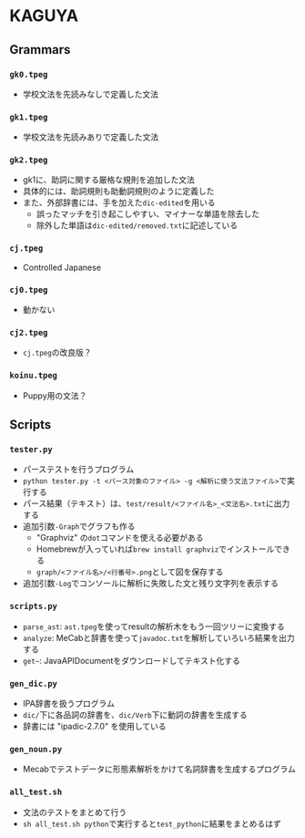 # KAGUYA

## Grammars

### `gk0.tpeg`
+ 学校文法を先読みなしで定義した文法


### `gk1.tpeg`
+ 学校文法を先読みありで定義した文法


### `gk2.tpeg`
+ gk1に、助詞に関する厳格な規則を追加した文法
+ 具体的には、助詞規則も助動詞規則のように定義した
+ また、外部辞書には、手を加えた`dic-edited`を用いる
  + 誤ったマッチを引き起こしやすい、マイナーな単語を除去した
  + 除外した単語は`dic-edited/removed.txt`に記述している


### `cj.tpeg`
+ Controlled Japanese


### `cj0.tpeg`
+ 動かない


### `cj2.tpeg`
+ `cj.tpeg`の改良版？


### `koinu.tpeg`
+ Puppy用の文法？


## Scripts

### `tester.py`
+ パーステストを行うプログラム
+ `python tester.py -t <パース対象のファイル> -g <解析に使う文法ファイル>`で実行する
+ パース結果（テキスト）は、`test/result/<ファイル名>_<文法名>.txt`に出力する
+ 追加引数`-Graph`でグラフも作る
  + "Graphviz" の`dot`コマンドを使える必要がある
  + Homebrewが入っていれば`brew install graphviz`でインストールできる
  + `graph/<ファイル名>/<行番号>.png`として図を保存する
+ 追加引数`-Log`でコンソールに解析に失敗した文と残り文字列を表示する


### `scripts.py`
+ `parse_ast`: `ast.tpeg`を使ってresultの解析木をもう一回ツリーに変換する
+ `analyze`: MeCabと辞書を使って`javadoc.txt`を解析していろいろ結果を出力する
+ `get~`: JavaAPIDocumentをダウンロードしてテキスト化する


### `gen_dic.py`
+ IPA辞書を扱うプログラム
+ `dic/`下に各品詞の辞書を、`dic/Verb`下に動詞の辞書を生成する
+ 辞書には "ipadic-2.7.0" を使用している


### `gen_noun.py`
+ Mecabでテストデータに形態素解析をかけて名詞辞書を生成するプログラム


### `all_test.sh`
+ 文法のテストをまとめて行う
+ `sh all_test.sh python`で実行すると`test_python`に結果をまとめるはず

